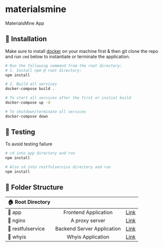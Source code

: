 # materialsmine
MaterialsMine App

## :high_brightness: Installation
Make sure to install [docker](https://docs.docker.com/get-docker/) on your machine first & then git clone the repo and run `cmd` below to instantiate or terminate the application.
```bash
# Run the following command from the root directory:
# 1. Install npm @ root directory:
npm install

# 2. Build all services 
docker-compose build .

# To start all services after the first or initial build
docker-compose up -d

# To shutdown/terminate all services
docker-compose down
```

## :high_brightness: Testing
To avoid testing failure
```bash
# cd into app directory and run
npm install

# Also cd into restfulservice directory and run
npm install
```

## :high_brightness: Folder Structure
| :house: Root Directory | | |
| -  | :-: | - |
| :open_file_folder: app | Frontend Application | [Link](https://github.com/Duke-MatSci/materialsmine/tree/main/app) |
| :open_file_folder: nginx | A proxy server | [Link](https://github.com/Duke-MatSci/materialsmine/tree/main/router) |
| :open_file_folder: restfulservice | Backend Server Application | [Link](https://github.com/Duke-MatSci/materialsmine/tree/main/resfulservice) |
| :open_file_folder: whyis | Whyis Application | [Link](https://github.com/Duke-MatSci/materialsmine/tree/main/whyis) |